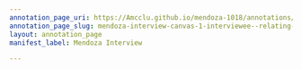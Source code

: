 ```yaml
---
annotation_page_uri: https://Amcclu.github.io/mendoza-1018/annotations/mendoza-interview-canvas-1-interviewee--relating-firsthand-experience--body-language--shaking-head--furrowing-brow-.json
annotation_page_slug: mendoza-interview-canvas-1-interviewee--relating-firsthand-experience--body-language--shaking-head--furrowing-brow-
layout: annotation_page
manifest_label: Mendoza Interview

---
```

